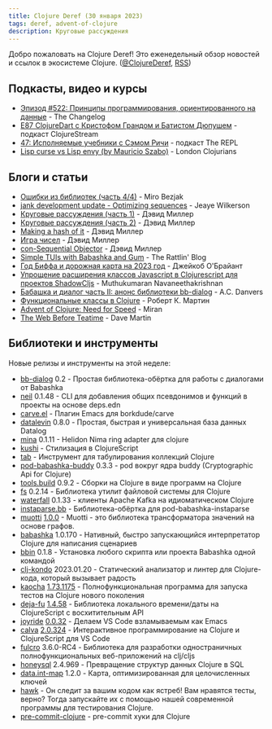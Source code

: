 ```yaml
---
title: Clojure Deref (30 января 2023)
tags: deref, advent-of-clojure
description: Круговые рассуждения
---
```


Добро пожаловать на Clojure Deref! Это еженедельный обзор новостей и ссылок в экосистеме Clojure. ([@ClojureDeref](https://twitter.com/ClojureDeref), [RSS](https://clojure.org/feed.xml))


## Подкасты, видео и курсы

- [Эпизод #522: Принципы программирования, ориентированного на данные](https://changelog.com/podcast/522) - The Changelog
- [E87 ClojureDart с Кристофом Грандом и Батистом Дюпушем](https://clojure.stream/podcast) - подкаст ClojureStream
- [47: Исполняемые учебники с Сэмом Ричи](https://www.therepl.net/episodes/47/) - подкаст The REPL
- [Lisp curse vs Lisp envy (by Mauricio Szabo)](https://www.youtube.com/watch?v=FgHAlEzvkwA) - London Clojurians

## Блоги и статьи

- [Ошибки из библиотек (часть 4/4)](https://mbezjak.github.io/posts/errors-from-libraries/) - Miro Bezjak
- [jank development update - Optimizing sequences](https://jank-lang.org/blog/2023-01-13-optimizing-sequences/) - Jeaye Wilkerson
- [Круговые рассуждения (часть 1)](https://dmiller.github.io/clojure-clr-next/general/2023/01/16/circular-reasoning-part-1.html) - Дэвид Миллер
- [Круговые рассуждения (часть 2)](https://dmiller.github.io/clojure-clr-next/general/2023/01/17/circular-reasoning-part-2.html) - Дэвид Миллер
- [Making a hash of it](https://dmiller.github.io/clojure-clr-next/general/2023/01/18/making-a-hash-of-it.html) - Дэвид Миллер
- [Игра чисел](https://dmiller.github.io/clojure-clr-next/general/2023/01/19/a-numbers-game.html) - Дэвид Миллер
- [con-Sequential Objector](https://dmiller.github.io/clojure-clr-next/general/2023/01/19/con-sequential-objector.html) - Дэвид Миллер
- [Simple TUIs with Babashka and Gum](https://rattlin.blog/bbgum.html) \- The Rattlin' Blog
- [Год Биффа и дорожная карта на 2023 год](https://biffweb.com/p/roadmap-2023/) - Джейкоб О'Брайант
- [Упрощение расширения классов Javascript в Clojurescript для проектов ShadowCljs](https://muthuishere.medium.com/simplifying-javascript-class-extension-in-clojurescript-for-shadowcljs-projects-bca56ef56837) - Muthukumaran Navaneethakrishnan
- [Бабашка и диалог часть II: анонс библиотеки bb-dialog](https://www.pixelated-noise.com/blog/2023/01/20/bb-dialog-announcement/index.html) - A.C. Danvers
- [Функциональные классы в Clojure](https://blog.cleancoder.com/uncle-bob/2023/01/19/functional-classes-clojure.html) - Роберт К. Мартин
- [Advent of Clojure: Need for Speed](https://narimiran.github.io/2023/01/17/advent-of-clojure.html) - Miran
- [The Web Before Teatime](https://blog.davemartin.me/posts/the-web-before-teatime/) - Dave Martin

## Библиотеки и инструменты

Новые релизы и инструменты на этой неделе:

- [bb-dialog](https://github.com/pixelated-noise/bb-dialog) 0.2 - Простая библиотека-обёртка для работы с диалогами от Babashka
- [neil](https://github.com/babashka/neil) 0.1.48 - CLI для добавления общих псевдонимов и функций в проекты на основе deps.edn
- [carve.el](https://github.com/oliyh/carve.el) - Плагин Emacs для borkdude/carve
- [datalevin](https://github.com/juji-io/datalevin) 0.8.0 - Простая, быстрая и универсальная база данных Datalog
- [mina](https://github.com/mpenet/mina) 0.1.11 - Helidon Nima ring adapter для clojure
- [kushi](https://github.com/kushidesign/kushi) - Стилизация в ClojureScript
- [tab](https://github.com/eerohele/tab) - Инструмент для табулирования коллекций Clojure
- [pod-babashka-buddy](https://github.com/babashka/pod-babashka-buddy) 0.3.3 - pod вокруг ядра buddy (Cryptographic Api for Clojure)
- [tools.build](https://github.com/clojure/tools.build) 0.9.2 - Сборки на Clojure в виде программ на Clojure
- [fs](https://github.com/babashka/fs) 0.2.14 - Библиотека утилит файловой системы для Clojure
- [waterfall](https://github.com/robertluo/waterfall) 0.1.33 - клиенты Apache Kafka на идиоматическом Clojure
- [instaparse.bb](https://github.com/babashka/instaparse.bb) - Библиотека-обёртка для pod-babashka-instaparse
- [muotti](https://github.com/esuomi/muotti) [1.0.0](https://github.com/esuomi/muotti/releases/tag/v1.0.0) - Muotti - это библиотека трансформатора значений на основе графов.
- [babashka](https://github.com/babashka/babashka) 1.0.170 - Нативный, быстро запускающийся интерпретатор Clojure для написания сценариев
- [bbin](https://github.com/babashka/bbin) 0.1.8 - Установка любого скрипта или проекта Babashka одной командой
- [clj-kondo](https://github.com/clj-kondo/clj-kondo) 2023.01.20 - Статический анализатор и линтер для Clojure-кода, который вызывает радость
- [kaocha](https://github.com/lambdaisland/kaocha) [1.73.1175](https://github.com/lambdaisland/kaocha/releases/tag/v1.73.1175) - Полнофункциональная программа для запуска тестов на Clojure нового поколения
- [deja-fu](https://github.com/lambdaisland/deja-fu) [1.4.58](https://github.com/lambdaisland/deja-fu/releases/tag/v1.4.58) - Библиотека локального времени/даты на ClojureScript с восхитительным API
- [joyride](https://github.com/BetterThanTomorrow/joyride) [0.0.32](https://github.com/BetterThanTomorrow/joyride/releases/tag/v0.0.32) - Делаем VS Code взламываемым как Emacs
- [calva](https://github.com/BetterThanTomorrow/calva) [2.0.324](https://github.com/BetterThanTomorrow/calva/releases/tag/v2.0.324) - Интерактивное программирование на Clojure и ClojureScript для VS Code
- [fulcro](https://github.com/fulcrologic/fulcro) 3.6.0-RC4 - Библиотека для разработки одностраничных полнофункциональных веб-приложений на clj/cljs
- [honeysql](https://github.com/seancorfield/honeysql) 2.4.969 - Превращение структур данных Clojure в SQL
- [data.int-map](https://github.com/clojure/data.int-map) 1.2.0 - Карта, оптимизированная для целочисленных ключей
- [hawk](https://github.com/metabase/hawk) - Он следит за вашим кодом как ястреб! Вам нравятся тесты, верно? Тогда запускайте их с помощью нашей современной программы для тестирования Clojure.
- [pre-commit-clojure](https://github.com/tuh8888/pre-commit-clojure) - pre-commit хуки для Clojure